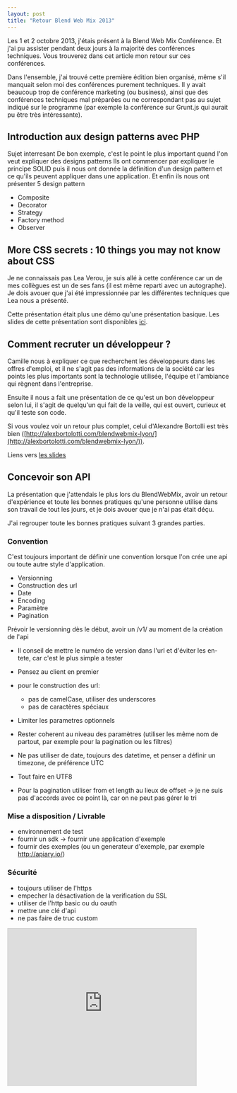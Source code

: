 ```yaml
---
layout: post
title: "Retour Blend Web Mix 2013"
---
```


Les 1 et 2 octobre 2013, j'étais présent à la Blend Web Mix Conférence. Et j'ai pu assister pendant deux jours à la majorité des conférences techniques. Vous trouverez dans cet article mon retour sur ces conférences.

Dans l'ensemble, j'ai trouvé cette première édition bien organisé, même s'il manquait selon moi des conférences purement techniques.  Il y avait beaucoup trop de conférence marketing (ou business), ainsi que des conférences techniques mal préparées ou ne correspondant pas au sujet indiqué sur le programme (par exemple la conférence sur Grunt.js qui aurait pu être très intéressante).


## Introduction aux design patterns avec PHP

Sujet interresant
De bon exemple, c'est le point le plus important quand l'on veut expliquer des designs patterns
Ils ont commencer par expliquer le principe SOLID puis il nous ont donnée la définition d'un design pattern et ce qu'ils peuvent appliquer dans une application. Et enfin ils nous ont présenter 5 design pattern

- Composite
- Decorator
- Strategy
- Factory method
- Observer

<div style="width: 427px">
    <script async class="speakerdeck-embed" data-id="0958ca000c9d013165e70e61fb58d462" data-ratio="1.33333333333333" src="//speakerdeck.com/assets/embed.js"></script>
</div>

## More CSS secrets : 10 things you may not know about CSS

Je ne connaissais pas Lea Verou, je suis allé à cette conférence car un de mes collègues est un de ses fans (il est même reparti avec un autographe). Je dois avouer que j'ai été impressionnée par les différentes techniques que Lea nous a présenté.

Cette présentation était plus une démo qu'une présentation basique. Les slides de cette présentation sont disponibles [ici](http://lea.verou.me/more-css-secrets/).

## Comment recruter un développeur ?

Camille nous à expliquer ce que recherchent les développeurs dans les offres d'emploi, et il ne s'agit pas des informations de la société car les points les plus importants sont la technologie utilisée, l'équipe et l'ambiance qui règnent dans l'entreprise.

Ensuite il nous a fait une présentation de ce qu'est un bon développeur selon lui, il s'agit de quelqu'un qui fait de la veille, qui est ouvert, curieux et qu'il teste son code.

Si vous voulez voir un retour plus complet, celui d'Alexandre Bortolli est très bien ([http://alexbortolotti.com/blendwebmix-lyon/](http://alexbortolotti.com/blendwebmix-lyon/)).

Liens vers [les slides](http://fr.slideshare.net/camilleroux/human-coders-recruter-un-bon-developpeur-blend)

## Concevoir son API

La présentation que j'attendais le plus lors du BlendWebMix, avoir un retour d'expérience et toute les bonnes pratiques qu'une personne utilise dans son travail de tout les jours, et je dois avouer que je n'ai pas était déçu.

J'ai regrouper toute les bonnes pratiques suivant 3 grandes parties.

### Convention

C'est toujours important de définir une convention lorsque l'on crée une api ou toute autre style d'application.

- Versionning
- Construction des url
- Date
- Encoding
- Paramètre
- Pagination

Prévoir le versionning dès le début, avoir un /v1/ au moment de la création de l'api
- Il conseil de mettre le numéro de version dans l'url et d'éviter les en-tete, car c'est le plus simple a tester

- Pensez au client en premier

- pour le construction des url:
    - pas de camelCase, utiliser des underscores
    - pas de caractères spéciaux

- Limiter les parametres optionnels
- Rester coherent au niveau des paramètres (utiliser les même nom de partout, par exemple pour la pagination ou les filtres)

- Ne pas utiliser de date, toujours des datetime, et penser a définir un timezone, de préférence UTC
- Tout faire en UTF8

- Pour la pagination utiliser from et length au lieux de offset
    -> je ne suis pas d'accords avec ce point là, car on ne peut pas gérer le tri

### Mise a disposition / Livrable

- environnement de test
- fournir un sdk -> fournir une application d'exemple
- fournir des exemples (ou un generateur d'exemple, par exemple http://apiary.io/)

### Sécurité

- toujours utiliser de l'https
- empecher la désactivation de la verification du SSL
- utiliser de l'http basic ou du oauth
- mettre une clé d'api
- ne pas faire de truc custom


<iframe src="http://www.slideshare.net/slideshow/embed_code/26779580" width="427" height="356" frameborder="0" marginwidth="0" marginheight="0" scrolling="no" style="border:1px solid #CCC;border-width:1px 1px 0;margin-bottom:5px" allowfullscreen> </iframe>
